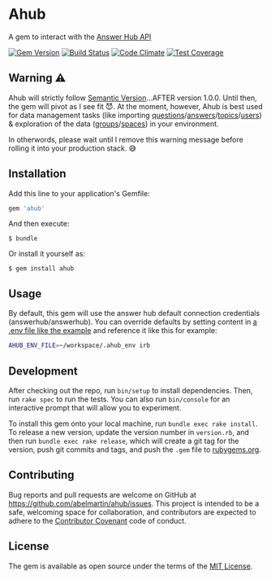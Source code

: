 # Ahub
A gem to interact with the [Answer Hub API](docs.answerhubapiv2.apiary.io)

[![Gem Version](https://badge.fury.io/rb/ahub.svg)](https://badge.fury.io/rb/ahub)
[![Build Status](https://travis-ci.org/abelmartin/ahub.svg?branch=master)](https://travis-ci.org/abelmartin/ahub)
[![Code Climate](https://codeclimate.com/github/abelmartin/ahub/badges/gpa.svg)](https://codeclimate.com/github/abelmartin/ahub)
[![Test Coverage](https://codeclimate.com/github/abelmartin/ahub/badges/coverage.svg)](https://codeclimate.com/github/abelmartin/ahub/coverage)

## Warning :warning:

Ahub will strictly follow [Semantic Version](http://semver.org/)...AFTER version 1.0.0.  Until then, the gem will pivot as I see fit :smiling_imp:.  At the moment, however, Ahub is best used for data management tasks (like importing [questions](http://docs.answerhubapiv2.apiary.io/#reference/question)/[answers](http://docs.answerhubapiv2.apiary.io/#reference/answer)/[topics](http://docs.answerhubapiv2.apiary.io/#reference/topic)/[users](http://docs.answerhubapiv2.apiary.io/#reference/user)) & exploration of the data ([groups](http://docs.answerhubapiv2.apiary.io/#reference/group)/[spaces](http://docs.answerhubapiv2.apiary.io/#reference/space)) in your environment.

In otherwords, please wait until I remove this warning message before rolling it into your production stack. :sweat_smile:

## Installation

Add this line to your application's Gemfile:

```ruby
gem 'ahub'
```

And then execute:

    $ bundle

Or install it yourself as:

    $ gem install ahub

## Usage

By default, this gem will use the answer hub default connection credentials (answerhub/answerhub).  You can override defaults by setting content in [a .env file like the example](https://github.com/abelmartin/ahub/blob/master/.env_example) and reference it like this for example:

```bash
AHUB_ENV_FILE=~/workspace/.ahub_env irb
```

## Development

After checking out the repo, run `bin/setup` to install dependencies. Then, run `rake spec` to run the tests. You can also run `bin/console` for an interactive prompt that will allow you to experiment.

To install this gem onto your local machine, run `bundle exec rake install`. To release a new version, update the version number in `version.rb`, and then run `bundle exec rake release`, which will create a git tag for the version, push git commits and tags, and push the `.gem` file to [rubygems.org](https://rubygems.org).

## Contributing

Bug reports and pull requests are welcome on GitHub at https://github.com/abelmartin/ahub/issues. This project is intended to be a safe, welcoming space for collaboration, and contributors are expected to adhere to the [Contributor Covenant](contributor-covenant.org) code of conduct.


## License

The gem is available as open source under the terms of the [MIT License](http://opensource.org/licenses/MIT).

